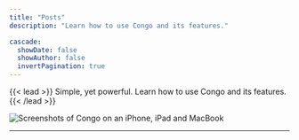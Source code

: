 ```yaml
---
title: "Posts"
description: "Learn how to use Congo and its features."

cascade:
  showDate: false
  showAuthor: false
  invertPagination: true
---
```


{{< lead >}}
Simple, yet powerful. Learn how to use Congo and its features.
{{< /lead >}}

![Screenshots of Congo on an iPhone, iPad and MacBook](screenshot.png)


---
